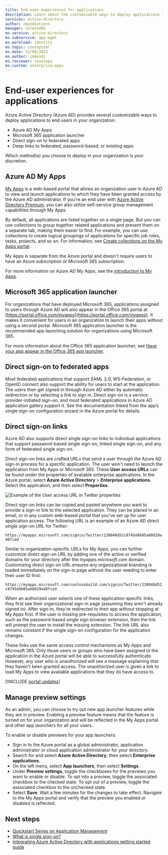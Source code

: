 ```yaml
---
title: End-user experiences for applications
description: Learn about the customizable ways to deploy applications to end users in your organization with Azure Active Directory (Azure AD)
services: active-directory
author: omondiatieno
manager: CelesteDG
ms.service: active-directory
ms.subservice: app-mgmt
ms.workload: identity
ms.topic: conceptual
ms.date: 12/08/2022
ms.author: jomondi
ms.reviewer: lenalepa
ms.custom: enterprise-apps
---
```


# End-user experiences for applications

Azure Active Directory (Azure AD) provides several customizable ways to deploy applications to end users in your organization:

- Azure AD My Apps
- Microsoft 365 application launcher
- Direct sign-on to federated apps
- Deep links to federated, password-based, or existing apps

Which method(s) you choose to deploy in your organization is your discretion.

## Azure AD My Apps

[My Apps](https://myapps.microsoft.com) is a web-based portal that allows an organization user in Azure AD to view and launch applications to which they have been granted access by the Azure AD administrator. If you're an end user with [Azure Active Directory Premium](https://www.microsoft.com/security/business/identity-access-management/azure-ad-pricing), you can also utilize self-service group management capabilities through My Apps.

By default, all applications are listed together on a single page. But you can use collections to group together related applications and present them on a separate tab, making them easier to find. For example, you can use collections to create logical groupings of applications for specific job roles, tasks, projects, and so on. For information, see [Create collections on the My Apps portal](access-panel-collections.md).

My Apps is separate from the Azure portal and doesn't require users to have an Azure subscription or Microsoft 365 subscription.

For more information on Azure AD My Apps, see the [introduction to My Apps](https://support.microsoft.com/account-billing/sign-in-and-start-apps-from-the-my-apps-portal-2f3b1bae-0e5a-4a86-a33e-876fbd2a4510).

## Microsoft 365 application launcher

For organizations that have deployed Microsoft 365, applications assigned to users through Azure AD will also appear in the Office 365 portal at [https://portal.office.com/myapps](https://portal.office.com/myapps). It makes it convenient for users in an organization to launch their apps without using a second portal. Microsoft 365 application launcher is the recommended app launching solution for organizations using Microsoft 365.

For more information about the Office 365 application launcher, see [Have your app appear in the Office 365 app launcher](/previous-versions/office/office-365-api/).

## Direct sign-on to federated apps

Most federated applications that support SAML 2.0, WS-Federation, or OpenID connect also support the ability for users to start at the application. The users then get signed in through Azure AD either by automatic redirection or by selecting a link to sign in. Direct sign-on is a service provider-initiated sign-on, and most federated applications in Azure AD application gallery support it. See the documentation linked from the app’s single sign-on configuration wizard in the Azure portal for details.

## Direct sign-on links

Azure AD also supports direct single sign-on links to individual applications that support password-based single sign-on, linked single sign-on, and any form of federated single sign-on.

Direct sign-on links are crafted URLs that send a user through the Azure AD sign-in process for a specific application. The user won't need to launch the application from My Apps or Microsoft 365. These **User access URLs** can be found under the properties of available enterprise applications. In the Azure portal, select **Azure Active Directory** > **Enterprise applications**. Select the application, and then select **Properties**.

![Example of the User access URL in Twitter properties](media/end-user-experiences/direct-sign-on-link.png)

Direct sign-on links can be copied and pasted anywhere you want to provide a sign-in link to the selected application. They can be placed in an email, or in any custom web-based portal that you've set up for user application access. The following URL is an example of an Azure AD direct single sign-on URL for Twitter:

`https://myapps.microsoft.com/signin/Twitter/230848d52c8745d4b05a60d29a40fced`

Similar to organization-specific URLs for My Apps, you can further customize direct sign-on URL by adding one of the active or verified domains for your directory after the *myapps.microsoft.com* domain. Customizing direct sign-on URL ensures any organizational branding is loaded immediately on the sign-in page without the user needing to enter their user ID first:

`https://myapps.microsoft.com/contosobuild.com/signin/Twitter/230848d52c8745d4b05a60d29a40fced`

When an authorized user selects one of these application-specific links, they first see their organizational sign-in page (assuming they aren't already signed in). After sign-in, they're redirected to their app without stopping at My Apps first. If the user is missing pre-requisites to access the application, such as the password-based single sign browser extension, then the link will prompt the user to install the missing extension. The link URL also remains constant if the single sign-on configuration for the application changes.

These links use the same access control mechanisms as My Apps and Microsoft 365. Only those users or groups who have been assigned to the application in the Azure portal will be able to successfully authenticate. However, any user who is unauthorized will see a message explaining that they haven't been granted access. The unauthorized user is given a link to load My Apps to view available applications that they do have access to.

[!INCLUDE [portal updates](../includes/portal-update.md)]

## Manage preview settings

As an admin, you can choose to try out new app launcher features while they are in preview. Enabling a preview feature means that the feature is turned on for your organization and will be reflected in the My Apps portal and other app launchers for all your users.

To enable or disable previews for your app launchers:

- Sign in to the Azure portal as a global administrator, application administrator or cloud application administrator for your directory.
- Search for and select **Azure Active Directory**, then select **Enterprise applications**.
- On the left menu, select **App launchers**, then select **Settings**.
- Under **Preview settings**, toggle the checkboxes for the previews you want to enable or disable. To opt into a preview, toggle the associated checkbox to the checked state. To opt out of a preview, toggle the associated checkbox to the unchecked state.
- Select **Save**. Wait a few minutes for the changes to take effect.
Navigate to the My Apps portal and verify that the preview you enabled or disabled is reflected.

## Next steps

* [Quickstart Series on Application Management](view-applications-portal.md)
* [What is single sign-on?](what-is-single-sign-on.md)
* [Integrating Azure Active Directory with applications getting started guide](plan-an-application-integration.md)
